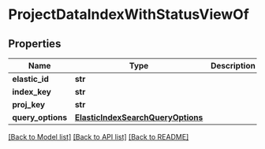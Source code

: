 # ProjectDataIndexWithStatusViewOf

## Properties
Name | Type | Description | Notes
------------ | ------------- | ------------- | -------------
**elastic_id** | **str** |  | [optional] 
**index_key** | **str** |  | 
**proj_key** | **str** |  | [optional] 
**query_options** | [**ElasticIndexSearchQueryOptions**](ElasticIndexSearchQueryOptions.md) |  | 

[[Back to Model list]](../README.md#documentation-for-models) [[Back to API list]](../README.md#documentation-for-api-endpoints) [[Back to README]](../README.md)


